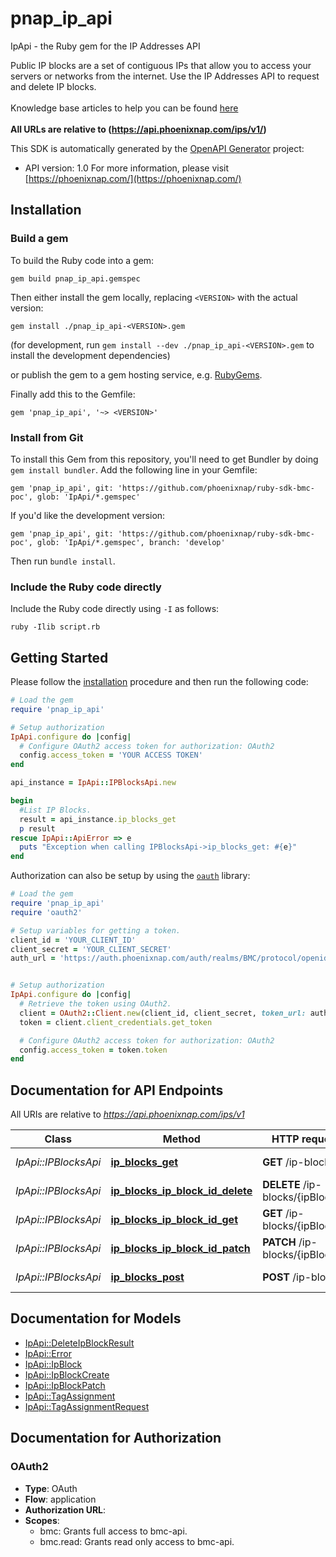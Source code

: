 # pnap_ip_api

IpApi - the Ruby gem for the IP Addresses API

Public IP blocks are a set of contiguous IPs that allow you to access your servers or networks from the internet.
Use the IP Addresses API to request and delete IP blocks.<br>
<br>
<span class='pnap-api-knowledge-base-link'>
Knowledge base articles to help you can be found
<a href='https://phoenixnap.com/kb/public-ip-management#bmc-public-ip-allocations-api' target='_blank'>here</a>
</span><br>
<br>
<b>All URLs are relative to (https://api.phoenixnap.com/ips/v1/)</b>


This SDK is automatically generated by the [OpenAPI Generator](https://openapi-generator.tech) project:

- API version: 1.0
For more information, please visit [https://phoenixnap.com/](https://phoenixnap.com/)

## Installation

### Build a gem

To build the Ruby code into a gem:

```shell
gem build pnap_ip_api.gemspec
```

Then either install the gem locally, replacing `<VERSION>` with the actual version:

```shell
gem install ./pnap_ip_api-<VERSION>.gem
```

(for development, run `gem install --dev ./pnap_ip_api-<VERSION>.gem` to install the development dependencies)

or publish the gem to a gem hosting service, e.g. [RubyGems](https://rubygems.org/).

Finally add this to the Gemfile:

    gem 'pnap_ip_api', '~> <VERSION>'

### Install from Git

To install this Gem from this repository, you'll need to get Bundler by doing `gem install bundler`. Add the following line in your Gemfile:

    gem 'pnap_ip_api', git: 'https://github.com/phoenixnap/ruby-sdk-bmc-poc', glob: 'IpApi/*.gemspec'

If you'd like the development version:

    gem 'pnap_ip_api', git: 'https://github.com/phoenixnap/ruby-sdk-bmc-poc', glob: 'IpApi/*.gemspec', branch: 'develop'

Then run `bundle install`.

### Include the Ruby code directly

Include the Ruby code directly using `-I` as follows:

```shell
ruby -Ilib script.rb
```

## Getting Started

Please follow the [installation](#installation) procedure and then run the following code:

```ruby
# Load the gem
require 'pnap_ip_api'

# Setup authorization
IpApi.configure do |config|
  # Configure OAuth2 access token for authorization: OAuth2
  config.access_token = 'YOUR ACCESS TOKEN'
end

api_instance = IpApi::IPBlocksApi.new

begin
  #List IP Blocks.
  result = api_instance.ip_blocks_get
  p result
rescue IpApi::ApiError => e
  puts "Exception when calling IPBlocksApi->ip_blocks_get: #{e}"
end

```

Authorization can also be setup by using the [`oauth`](https://github.com/oauth-xx/oauth2) library:

```ruby
# Load the gem
require 'pnap_ip_api'
require 'oauth2'

# Setup variables for getting a token.
client_id = 'YOUR_CLIENT_ID'
client_secret = 'YOUR_CLIENT_SECRET'
auth_url = 'https://auth.phoenixnap.com/auth/realms/BMC/protocol/openid-connect/token'


# Setup authorization
IpApi.configure do |config|
  # Retrieve the token using OAuth2.
  client = OAuth2::Client.new(client_id, client_secret, token_url: auth_url)
  token = client.client_credentials.get_token

  # Configure OAuth2 access token for authorization: OAuth2
  config.access_token = token.token
end

```

## Documentation for API Endpoints

All URIs are relative to *https://api.phoenixnap.com/ips/v1*

Class | Method | HTTP request | Description
------------ | ------------- | ------------- | -------------
*IpApi::IPBlocksApi* | [**ip_blocks_get**](docs/IPBlocksApi.md#ip_blocks_get) | **GET** /ip-blocks | List IP Blocks.
*IpApi::IPBlocksApi* | [**ip_blocks_ip_block_id_delete**](docs/IPBlocksApi.md#ip_blocks_ip_block_id_delete) | **DELETE** /ip-blocks/{ipBlockId} | Delete IP Block.
*IpApi::IPBlocksApi* | [**ip_blocks_ip_block_id_get**](docs/IPBlocksApi.md#ip_blocks_ip_block_id_get) | **GET** /ip-blocks/{ipBlockId} | Get IP Block.
*IpApi::IPBlocksApi* | [**ip_blocks_ip_block_id_patch**](docs/IPBlocksApi.md#ip_blocks_ip_block_id_patch) | **PATCH** /ip-blocks/{ipBlockId} | Update IP block.
*IpApi::IPBlocksApi* | [**ip_blocks_post**](docs/IPBlocksApi.md#ip_blocks_post) | **POST** /ip-blocks | Create an IP Block.


## Documentation for Models

 - [IpApi::DeleteIpBlockResult](docs/DeleteIpBlockResult.md)
 - [IpApi::Error](docs/Error.md)
 - [IpApi::IpBlock](docs/IpBlock.md)
 - [IpApi::IpBlockCreate](docs/IpBlockCreate.md)
 - [IpApi::IpBlockPatch](docs/IpBlockPatch.md)
 - [IpApi::TagAssignment](docs/TagAssignment.md)
 - [IpApi::TagAssignmentRequest](docs/TagAssignmentRequest.md)


## Documentation for Authorization


### OAuth2


- **Type**: OAuth
- **Flow**: application
- **Authorization URL**: 
- **Scopes**: 
  - bmc: Grants full access to bmc-api.
  - bmc.read: Grants read only access to bmc-api.


